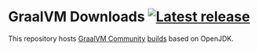 # GraalVM Downloads [![Latest release](https://img.shields.io/github/v/release/graalvm/graalvm-ce-builds?color=brightgreen&label=latest%20release)](https://github.com/graalvm/graalvm-ce-builds/releases/latest)

This repository hosts [GraalVM Community](https://github.com/oracle/graal/) [builds](https://github.com/graalvm/graalvm-ce-builds/releases/) based on OpenJDK.
